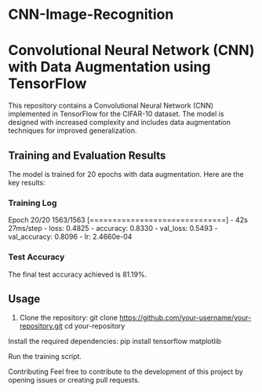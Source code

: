# CNN-Image-Recognition

# Convolutional Neural Network (CNN) with Data Augmentation using TensorFlow

This repository contains a Convolutional Neural Network (CNN) implemented in TensorFlow for the CIFAR-10 dataset. The model is designed with increased complexity and includes data augmentation techniques for improved generalization.

## Training and Evaluation Results

The model is trained for 20 epochs with data augmentation. Here are the key results:

### Training Log

Epoch 20/20
1563/1563 [==============================] - 42s 27ms/step - loss: 0.4825 - accuracy: 0.8330 - val_loss: 0.5493 - val_accuracy: 0.8096 - lr: 2.4660e-04


### Test Accuracy

The final test accuracy achieved is 81.19%.

## Usage

1. Clone the repository:
   git clone https://github.com/your-username/your-repository.git
   cd your-repository
   
Install the required dependencies:
pip install tensorflow matplotlib

Run the training script.

Contributing
Feel free to contribute to the development of this project by opening issues or creating pull requests.
